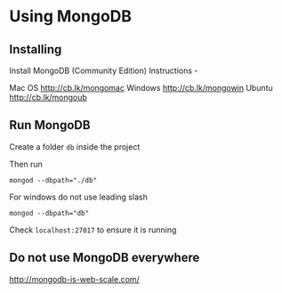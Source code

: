 # Using MongoDB

## Installing

Install MongoDB (Community Edition)
Instructions -

Mac OS  <http://cb.lk/mongomac>
Windows <http://cb.lk/mongowin>
Ubuntu  <http://cb.lk/mongoub>

## Run MongoDB

Create a folder `db` inside the project

Then run
```
mongod --dbpath="./db"
```
For windows do not use leading slash
```
mongod --dbpath="db"
```

Check `localhost:27017` to ensure it is running

## Do not use MongoDB everywhere

<http://mongodb-is-web-scale.com/>